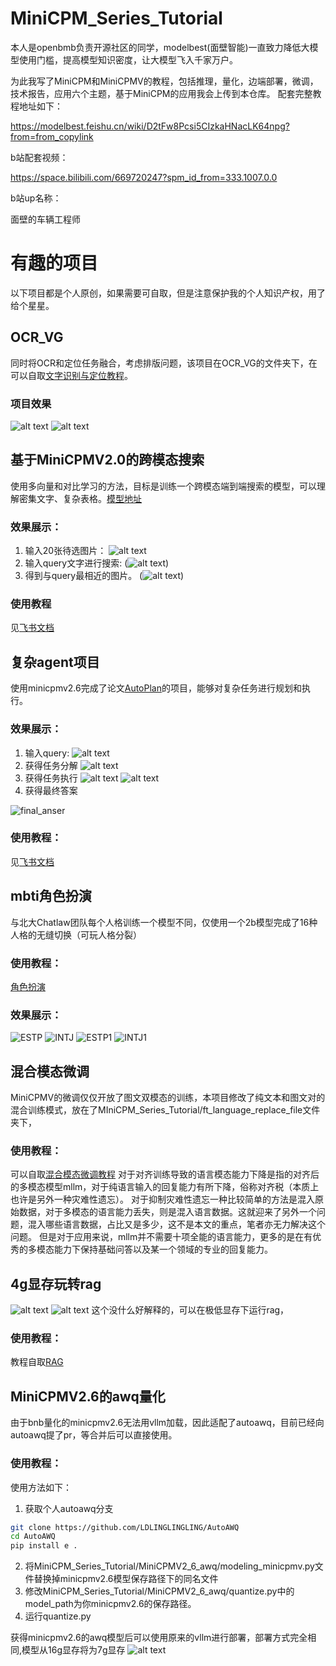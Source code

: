 # MiniCPM_Series_Tutorial

本人是openbmb负责开源社区的同学，modelbest(面壁智能)一直致力降低大模型使用门槛，提高模型知识密度，让大模型飞入千家万户。

为此我写了MiniCPM和MiniCPMV的教程，包括推理，量化，边端部署，微调，技术报告，应用六个主题，基于MiniCPM的应用我会上传到本仓库。
配套完整教程地址如下：

https://modelbest.feishu.cn/wiki/D2tFw8Pcsi5CIzkaHNacLK64npg?from=from_copylink

b站配套视频：

https://space.bilibili.com/669720247?spm_id_from=333.1007.0.0

b站up名称：

面壁的车辆工程师

# 有趣的项目
以下项目都是个人原创，如果需要可自取，但是注意保护我的个人知识产权，用了给个星星。

## OCR_VG
同时将OCR和定位任务融合，考虑排版问题，该项目在OCR_VG的文件夹下，在可以自取[文字识别与定位教程](https://modelbest.feishu.cn/wiki/HLRiwNgKEic6cckGyGucFvxQnJw?from=from_copylink)。
### 项目效果
![alt text](./OCR_VG/out/1.jpg)
![alt text](./OCR_VG/out/4.jpg)

## 基于MiniCPMV2.0的跨模态搜索
使用多向量和对比学习的方法，目标是训练一个跨模态端到端搜索的模型，可以理解密集文字、复杂表格。[模型地址](https://www.modelscope.cn/models/linglingdan/Minicpmv_embeding_multi_vector)

### 效果展示：
1. 输入20张待选图片：
![alt text](./OCR_Multimodal_Search/asset/image-2.png)
2. 输入query文字进行搜索:
(![alt text](./OCR_Multimodal_Search/asset/image-1.png))
3. 得到与query最相近的图片。
(![alt text](./OCR_Multimodal_Search/asset/image-3.png))

### 使用教程
见[飞书文档](https://modelbest.feishu.cn/docx/CGEzdu25MoXkoVx3Qoac0e25nvg?from=from_copylink)

## 复杂agent项目
使用minicpmv2.6完成了论文[AutoPlan](https://github.com/LDLINGLINGLING/AutoPlan)的项目，能够对复杂任务进行规划和执行。

### 效果展示：
1. 输入query:
![alt text](./agent_auto_plan/asset/image.png)
2. 获得任务分解
![alt text](./agent_auto_plan/asset/image-1.png)
3. 获得任务执行
![alt text](./agent_auto_plan/asset/image-2.png)
![alt text](./agent_auto_plan/asset/image-3.png)
4. 获得最终答案

![final_anser](./agent_auto_plan/asset/image-4.png)

### 使用教程：
见[飞书文档](https://modelbest.feishu.cn/wiki/IgF0wRGJYizj4LkMyZvc7e2Inoe?from=from_copylink)

## mbti角色扮演
与北大Chatlaw团队每个人格训练一个模型不同，仅使用一个2b模型完成了16种人格的无缝切换（可玩人格分裂）

### 使用教程：
[角色扮演](https://modelbest.feishu.cn/docx/EcNjdGwvwoLkDrxpVrQcLwlknCg?from=from_copylink)

### 效果展示：
![ESTP](./mbti_role_play/demo_img/ESTP.PNG)
![INTJ](./mbti_role_play/demo_img/INTJ.PNG)
![ESTP1](./mbti_role_play/demo_img/ESTP1.PNG)
![INTJ1](./mbti_role_play/demo_img/INTJ1.PNG)

## 混合模态微调
MiniCPMV的微调仅仅开放了图文双模态的训练，本项目修改了纯文本和图文对的混合训练模式，放在了MIniCPM_Series_Tutorial/ft_language_replace_file文件夹下，

### 使用教程：
可以自取[混合模态微调教程](https://modelbest.feishu.cn/wiki/Y1NbwYijHiuiqvkSf0jcUOvFnTe?from=from_copylink)
对于对齐训练导致的语言模态能力下降是指的对齐后的多模态模型mllm，对于纯语言输入的回复能力有所下降，俗称对齐税（本质上也许是另外一种灾难性遗忘）。
对于抑制灾难性遗忘一种比较简单的方法是混入原始数据，对于多模态的语言能力丢失，则是混入语言数据。这就迎来了另外一个问题，混入哪些语言数据，占比又是多少，这不是本文的重点，笔者亦无力解决这个问题。
但是对于应用来说，mllm并不需要十项全能的语言能力，更多的是在有优秀的多模态能力下保持基础问答以及某一个领域的专业的回复能力。

## 4g显存玩转rag
![alt text](./4G_memory_rag/image.png)
![alt text](./4G_memory_rag/image1.png)
这个没什么好解释的，可以在极低显存下运行rag，
### 使用教程：
教程自取[RAG](https://modelbest.feishu.cn/wiki/G5NlwYGGAiJWGmkCc4NcQ3sAnms?from=from_copylink)

## MiniCPMV2.6的awq量化
由于bnb量化的minicpmv2.6无法用vllm加载，因此适配了autoawq，目前已经向autoawq提了pr，等合并后可以直接使用。

### 使用教程：
使用方法如下：

1. 获取个人autoawq分支
```bash
git clone https://github.com/LDLINGLINGLING/AutoAWQ
cd AutoAWQ
pip install e .
```
2. 将MiniCPM_Series_Tutorial/MiniCPMV2_6_awq/modeling_minicpmv.py文件替换掉minicpmv2.6模型保存路径下的同名文件
3. 修改MiniCPM_Series_Tutorial/MiniCPMV2_6_awq/quantize.py中的model_path为你minicpmv2.6的保存路径。
4. 运行quantize.py

获得minicpmv2.6的awq模型后可以使用原来的vllm进行部署，部署方式完全相同,模型从16g显存将为7g显存
![alt text](./MiniCPMV2_6_awq/image.png)